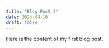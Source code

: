 ```yaml
---
title: "Blog Post 2"
date: 2024-04-10
draft: false
---
```


Here is the content of my first blog post.
